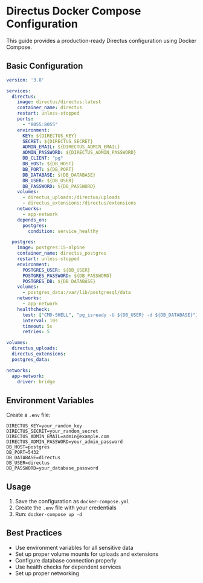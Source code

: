 # Directus Docker Compose Configuration

This guide provides a production-ready Directus configuration using Docker Compose.

## Basic Configuration

```yaml
version: '3.8'

services:
  directus:
    image: directus/directus:latest
    container_name: directus
    restart: unless-stopped
    ports:
      - "8055:8055"
    environment:
      KEY: ${DIRECTUS_KEY}
      SECRET: ${DIRECTUS_SECRET}
      ADMIN_EMAIL: ${DIRECTUS_ADMIN_EMAIL}
      ADMIN_PASSWORD: ${DIRECTUS_ADMIN_PASSWORD}
      DB_CLIENT: "pg"
      DB_HOST: ${DB_HOST}
      DB_PORT: ${DB_PORT}
      DB_DATABASE: ${DB_DATABASE}
      DB_USER: ${DB_USER}
      DB_PASSWORD: ${DB_PASSWORD}
    volumes:
      - directus_uploads:/directus/uploads
      - directus_extensions:/directus/extensions
    networks:
      - app-network
    depends_on:
      postgres:
        condition: service_healthy

  postgres:
    image: postgres:15-alpine
    container_name: directus_postgres
    restart: unless-stopped
    environment:
      POSTGRES_USER: ${DB_USER}
      POSTGRES_PASSWORD: ${DB_PASSWORD}
      POSTGRES_DB: ${DB_DATABASE}
    volumes:
      - postgres_data:/var/lib/postgresql/data
    networks:
      - app-network
    healthcheck:
      test: ["CMD-SHELL", "pg_isready -U ${DB_USER} -d ${DB_DATABASE}"]
      interval: 10s
      timeout: 5s
      retries: 5

volumes:
  directus_uploads:
  directus_extensions:
  postgres_data:

networks:
  app-network:
    driver: bridge
```

## Environment Variables

Create a `.env` file:

```env
DIRECTUS_KEY=your_random_key
DIRECTUS_SECRET=your_random_secret
DIRECTUS_ADMIN_EMAIL=admin@example.com
DIRECTUS_ADMIN_PASSWORD=your_admin_password
DB_HOST=postgres
DB_PORT=5432
DB_DATABASE=directus
DB_USER=directus
DB_PASSWORD=your_database_password
```

## Usage

1. Save the configuration as `docker-compose.yml`
2. Create the `.env` file with your credentials
3. Run: `docker-compose up -d`

## Best Practices

- Use environment variables for all sensitive data
- Set up proper volume mounts for uploads and extensions
- Configure database connection properly
- Use health checks for dependent services
- Set up proper networking